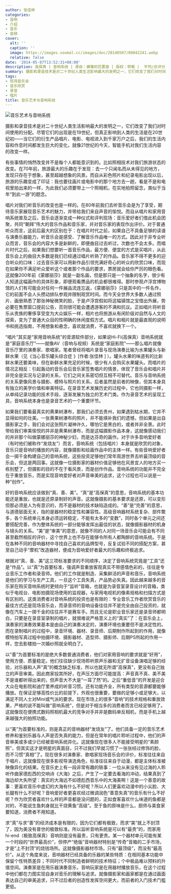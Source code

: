 ```yaml
---
author: 张佳林
categories:
- 音响
- 介绍
- 音乐
- 音频
cover:
  alt: ''
  caption: ''
  image: https://images.soomal.cc/images/doc/20140507/00042241.webp
  relative: false
date: '2014-05-07T13:52:31+08:00'
description: 高保真 | 音响系统 | 源自：蝉雏的花雾居 | 版权：转载 |  平均/总评分：08.89/160
summary: 摄影和录音技术是对二十世纪人类生活影响最大的发明之一，它们改变了我们对时间使用的分配。尽管它们的出现是在19世纪，但真正影响到人类的生活是在20世纪初――当它们的衍生产品唱片、电影、电视进入到千家万户之后，我们的生活内容和作息时间都发生巨大的变化，就像21世纪的今天，智能手机对我们生活内容的改变一样……
tags:
- 现场音乐会
- 音乐欣赏
- 录音
- 唱片
title: 音乐艺术与音响系统
---
```


![音乐艺术与音响系统](https://images.soomal.cc/images/doc/20140507/00042241.webp)





摄影和录音技术是对二十世纪人类生活影响最大的发明之一，它们改变了我们对时间使用的分配。尽管它们的出现是在19世纪，但真正影响到人类的生活是在20世纪初――当它们的衍生产品唱片、电影、电视进入到千家万户之后，我们的生活内容和作息时间都发生巨大的变化，就像21世纪的今天，智能手机对我们生活内容的改变一样。

有些事情的悄然改变并不是每个人都能意识到的。比如照相技术对我们旅游状态的改变。在70年前，旅游最大的乐趣在于发现：去一个只闻名而从未得见的地方，发现只存在于想象，甚至超越想象的风景。而自从彩色照片和纪录电影出现以后，旅游的乐趣变成了印证：我也要往画片或电影中的那个地方去一趟，看是不是和电视里拍出来的一样，为此我们必须要带上一个照相机，在实地拍照留念，类似于当年“到此一游”的题念。

唱片对我们听音乐的改变也是一样的。在80年前我们去听音乐会是为了享受，期待音乐家展现音乐艺术的魅力，并带给我们来自声音的愉悦。而自从唱片和家用音响系统普及之后，音乐会逐渐变成一种仪式和评判现场：音乐爱好者们借此机会团聚，共同“朝拜”伟大的音乐作品和音乐家，并对音乐家的表现作出评价。对于普通听众而言，这前后最大的区别在于：在唱片时代之前，如果自己不具备足够的读谱与演奏乐器能力，听音乐会是感受、了解音乐作品唯一的方式。因此对于非专业听众而言，音乐会的内容大多是新鲜的，即便曲目过去听过，次数也不会太多。而唱片时代之后，如果我们想要听一首音乐作品，最方便、便宜的方式是买唱片，从此音乐会上的曲目大多数是我们已经通过唱片听熟了的作品。音乐家不得不更多的迎合听众的口味：过去音乐家可以用新作品引领充满好奇心的听众的欣赏口味，而现在如果你不满足听众爱听这个或者那个作品的要求，票房就会给你严厉的眼色看。这就像200年前《蒙娜丽莎》就是一副名画，但是那只是一个抽象的名字，很少有人知道这幅画作的具体形象，即便观看赝品的机会都很难得。那时参观卢浮宫博物馆的人们有可能会对任何一件展品流连忘返，《蒙娜丽莎》只是其中的一件名作，它的前面不会人头攒动排队参观并限制观赏时间。而今天全世界大多数人通过照片、画册熟悉了那张神秘微笑的脸，于是卢浮宫假如将这幅镇馆之宝借出外展，势必要在售票窗口提前公告，否则很可能会遭遇游客的不满和抗议。正如唱片将听音乐从贵族的奢侈享受变为大众娱乐一样，相片也将旅游从有闲阶级对自然与人文的探索，变为了普通大众目的性明确的休闲度假方式。唱片和相片就是最直观的说明书和挑选指南，不用想象和悬念，喜欢就消费，不喜欢就换下一个。

“唱片”其实是“家用音响系统”的音源软件部分，如果说Hi-Fi(高保真）音响系统就是“家庭音乐厅”――就像AV（音响与视频）系统是“家庭影院”――那么唱片就像音乐厅里的演奏家、歌唱家。笔者曾经将唱片录音与现场演奏比喻为水果罐头与新鲜水果（见《当心音乐罐头综合症 》[作者:张佳林 ]
）。罐头水果的味道有的比新鲜水果还要美味，但在新鲜水果充足的时候，很少有人会购买水果罐头。而唱片的情况正相反：引起轰动的音乐会后音乐家签售唱片的情景，体现了音乐会和唱片并非完全是实况与记录的关系，它们之间关系密切但互相不可替代。音乐与音响系统的关系更像风景与摄影、模特与照片的关系，后者虽然是前者的映像，但其本身具有独立的美学价值和审美特征。在录音艺术发展历史的过程中，它也同摄影一样，从单纯记录功能的技术手段，逐渐发展为独立的艺术门类。作为录音艺术的呈现工具，音响系统本身也是录音艺术的一个重要环节。

如果我们要看最真实的黄果树瀑布，那我们必须去贵州，如果遇到枯水期，它并不显得如何的壮美。一张黄果树瀑布的照片，并不能填补我们的遗憾，但如果是出自摄影家之手，我们会对这张照片凝神许久，哪怕它是黑白的，或者并非全景。此时带给我们审美愉悦的并非是黄果树瀑布，而是这幅摄影作品本身，这就像感动我们的并非那个叫做蒙娜丽莎的神秘少妇，而是达芬奇的画作。对于许多音响爱好者（有时他们被称作“发烧友”）而言，音响系统（包括唱片）本身就是欣赏的对象，音乐只是音响的播放的内容，就像摄影和绘画作品中的主体一样。有些音响爱好者会一掷千金构建自己的音响系统，这些投资足够他们常年周游世界去听最顶级的音乐会，但这是两回事。这就像一位摄影家的器材价值足够他在风景宜人的地方买一栋别墅了，但摄影的目的不在于看风景，而是创作作品。音响系统的功能并不完全在于重放音乐，而是实现音响爱好者对声音审美的追求，这个过程也可以说是一种“创作”。

好的音响系统应该做到“真、善、美”。“真”是“高保真”的意思，音响系统的基本功能还是重放，也就是还原录制好的声音。这就像摄影的基本要求是还原，可以变形但那必须是人为有意识的，而不是器材的技术缺陷造成的。“善”是“完善”的意思，与道德层面无关，指的是器材的稳定性和兼容性。高级音响器材系统复杂、部件繁多，各个系统单元本身必须运转稳定，不能有太多的“变数”，同时各个单元之间还要搭配完善，作为整体系统的一部分能够发挥出最佳的状态，就像摄影器材的机身与镜头的关系。“美”是“审美”的意思，就像不同的人对同一场音乐会可能会有不同甚至截然相反的评价，这个世界上也不存在能够令所有人都陶醉的音响系统。于是在各种不同的音响器材中寻找自己喜欢的品牌型号，反复试验不同的搭配方案，甚至自己动手“摩机”改造器材，便成为音响爱好者最大的乐趣和终极追求。

根据对“真、善、美”这三项标准要求的不同顺序，决定了音响系统究竟是“工具”还是“作品”。以“真”为首要标准，强调声音重放客观真实不带感情色彩的，往往是专业音乐工作者和录音师。他们的工作就是制造、采集鲜活的声音和音乐，音响系统是他们的学习与生产工具，一旦这个工具失真，产品势必失真。因此越来越多的音乐家在购买音响系统时更倾向于“监听”音箱，也就是为录音室录音设计的音箱，类似于电视台、电影拍摄现场使用的监视器，与家用电视机的像素规格和扫描方式是有区别的。这类消费者对音响系统的投资也是有限的：专业音乐工作者欣赏音乐的最佳方式还是现场音乐会，而录音师的音响设备往往并不是完全由自己投资的，就像在汽车上一掷千金的往往并不是赛车手。而且无论是职业音乐家还是录音师都明白，只要是在录音室录制的唱片，就很难说严格意义上的“真实”了：在音乐会上，演奏家的演奏效果基本是由自己的演奏决定的，演奏环境也重要但不是决定性的。而在录制唱片的过程中，录音环境、器材、录音师、后期制作所起到的作用，就像模特拍写真过程中拍摄环境、摄影器材、造型师、摄影师、后期PS所起的作用一样，您去影楼拍一次婚纱照就全明白了。

以“善”为首要标准的是绝大多数普通消费者，他们对家用音响的要求就是“好用”，使用方便、质量稳定。他们往往缺少现场聆听原声乐器和无扩音设备演唱足够的经验，对乐器和人声“真”的概念缺乏标准，所以也就无所谓“高保真”，更没有自己独立的声音审美。因此商家投其所好，在声压方面尽可能提高：声音真不真、美不美不是谁都听得出来的，但声音大不大是“一耳了然”的。之后“重低音”的开发是迎合大众在电影院和迪厅里养成的听音习惯。还有功能齐全，所有类型的音源都要能够播放。在保证足够高性价比的前提下，外观也很重要，要做的足够小或足够大，以满足不同人士对Mini或气派的要求。现在市场上的很多“音响”的技术规格和重放效果，严格的说不能叫做“音响系统”，但是对于相当多的消费者而言已经足够用了。这就像现在便携式数码照相机最大的竞争对手并非是数码单反相机，而是手机上越来越强大的拍照功能。

以“美”为首要标准的，则是真正的音响器材“发烧友”了。他们具备一定的音乐艺术修养和鉴别乐器与人声是否失真的能力，但是在常年的唱片聆听过程中，他们的声音审美或多或少已经被音响系统异化。这就像现在很多人不能接受明星的“素颜照”，但其实这才是明星的真面目，只不过我们早就习惯了一张张经过修饰的脸，而不习惯“真相”了。现在很多对演奏家、歌唱家现场音乐会的评价，标准往往来自于唱片，这就像现在很多影视导演选角色，标准往往来自于动漫，都是主体标准被映像异化的结果。在音乐史上有一段非常有趣的轶事：一位从来没有见过海的人聆听作曲家德彪西的交响诗《大海》之后，产生了一定要去看海的冲动，结果真到了海边却大失所望：真实的大海远不如德彪西音乐中的大海美啊！这是一个善意的故事：更喜欢音乐中虚幻的大海有什么不好呢？所以人们更喜欢动漫中的小尖脸、大长腿有什么不好呢？音响爱好者更喜欢经过微调润色“善意失真”的音乐有什么不好呢？作为欣赏者喜欢什么样的声音都是没问题的，正如食客喜欢什么味道的鱼都是对的，不能说生鱼刺身就比干烧黄鱼“高级”。至于鱼的原味是什么，厨师与美食家要知道，消费者不用知道。

求“真”与求“善”的经济成本是有限的，因为它们都有极致，而求“美”就上不封顶了，因为美没有普世的极致标准。所以监听音响系统是可以有“最贵”的，而家用hi-end（极致高保真）音响则是没有最贵，只有更贵。某一个器材单元可能有某一个时段的“世界最高价”，但停产“绝版”音响器材特别是“传奇”音箱的二手市场，才是“上不封顶”的烧钱场所。这就像摄影器材市场，只有“最顶级”，而没有“最高价”。从这个角度来说，音响器材已经具备的乐器的某些特质：在相同基本功能中保留个性特质差异；不同时代不同制造者鲜明的技术特征；个中极品难以预料的升值空间。演奏家是在用乐器演奏音乐，音响玩家是在用器材播放音乐，在这个过程中他们都在力图实现自身对音乐的理解与追求。就像摄影家和画家都是在通过画面表达自己的审美追求，只不过后者的创造性发挥空间更大，而前者的入门技术门槛更低。